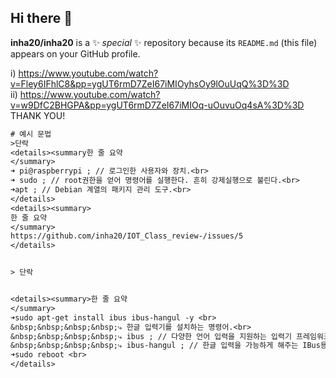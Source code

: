 ## Hi there 👋


**inha20/inha20** is a ✨ _special_ ✨ repository because its `README.md` (this file) appears on your GitHub profile.

i)
https://www.youtube.com/watch?v=Fley6IFhlC8&pp=ygUT6rmD7ZeI67iMIOyhsOy9lOuUqQ%3D%3D
<br>
ii)
https://www.youtube.com/watch?v=w9DfC2BHGPA&pp=ygUT6rmD7ZeI67iMIOq-uOuvuOq4sA%3D%3D
<br>
THANK YOU!
<br>

```ThisIsMyGithubGrammer.txt
# 예시 문법
>단락
<details><summary한 줄 요약
</summary>
➜ pi@raspberrypi ; // 로그인한 사용자와 장치.<br>
➜ sudo ; // root권한을 얻어 명령어를 실행한다. 흔히 강제실행으로 불린다.<br>
➜apt ; // Debian 계열의 패키지 관리 도구.<br>
</details>
<details><summary>
한 줄 요약
</summary>
https://github.com/inha20/IOT_Class_review-/issues/5
</details>


> 단락


<details><summary>한 줄 요약
</summary>
➜sudo apt-get install ibus ibus-hangul -y <br>
&nbsp;&nbsp;&nbsp;&nbsp;⤷ 한글 입력기를 설치하는 명령어.<br>
&nbsp;&nbsp;&nbsp;&nbsp;⤷ ibus ; // 다양한 언어 입력을 지원하는 입력기 프레임워크.  Intelligent Input Bus(IBus). <br>
&nbsp;&nbsp;&nbsp;&nbsp;⤷ ibus-hangul ; // 한글 입력을 가능하게 해주는 IBus용 한글 입력기.<br>
➜sudo reboot <br>
</details>
```
